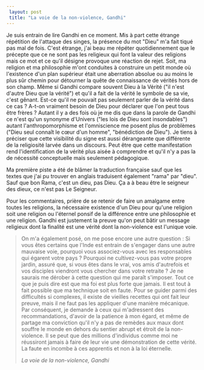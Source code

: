 ```yaml
---
 layout: post
 title: "La voie de la non-violence, Gandhi"
---
```


Je suis entrain de lire Gandhi en ce moment. Mis à part cette étrange répétition de l'attaque des singes, la présence du mot "Dieu" m'a fait tiqué pas mal de fois. C'est étrange, j'ai beau me répéter quotidiennement que le précepte que ce ne sont pas les religieux qui font la valeur des religions mais ce mot et ce qu'il désigne provoque une réaction de rejet. Soit, ma religion et ma philosophie m'ont conduites à construire un petit monde où l'existence d'un plan supérieur était une aberration absolue ou au moins le plus sûr chemin pour détourner la quête de connaissance de vérités hors de son champ. Même si Gandhi compare souvent Dieu à la Vérité ("il n'est d'autre Dieu que la vérité") et qu'il a fait de la vérité le symbole de sa vie, c'est gênant. Est-ce qu'il ne pouvait pas seulement parler de la vérité dans ce cas ? A-t-on vraiment besoin de Dieu pour déclarer que l'on peut tous être frères ? Autant il y a des fois où je me dis que dans la parole de Gandhi ce n'est qu'un synonyme d'Univers ("les lois de Dieu sont insondables") autant l'anthropomorphisme et l'omniscience me posent plus de problèmes ("Dieu seul connaît le cœur d'un homme", "bénédiction de Dieu"). Je tiens à préciser que cette visibilité du signe est aussi dérangeante que différente de la religiosité larvée dans un discours. Peut être que cette manifestation rend l'identification de la vérité plus aisée à comprendre et qu'il n'y a pas la de nécessité conceptuelle mais seulement pédagogique.

Ma première piste a été de blâmer la traduction française sauf que les textes que j'ai pu trouver en anglais traduisent également "rama" par "dieu". Sauf que bon Rama, c'est un dieu, pas Dieu. Ça a à beau être le seigneur des dieux, ce n'est pas Le Seigneur.

Pour les commentaires, prière de se retenir de faire un amalgame entre toutes les religions, la nécessaire existence d'un Dieu pour qu'une religion soit une religion ou l'éternel ponsif de la différence entre une philosophie et une religion. Gandhi est justement la preuve qu'on peut bâtir un message religieux dont la finalité est une vérité dont la non-violence est l'unique voie.

<blockquote>
<p>On m'a également posé, on me pose encore une autre question : Si vous êtes certains que l'Inde est entrain de s'engager dans une autre mauvaise voie, pourquoi vous associez-vous avec les responsables qui égarent votre pays ? Pourquoi ne cultivez-vous pas votre propre jardin, assuré que, si vous êtes dans le vrai, vos amis d'autrefois et vos disciples viendront vous chercher dans votre retraite ? Je ne saurais me dérober à cette question qui me paraît s'imposer. Tout ce que je puis dire est que ma foi est plus forte que jamais. Il est tout à fait possible que ma technique soit en faute. Pour se guider parmi des difficultés si complexes, il existe de vieilles recettes qui ont fait leur preuve, mais il ne faut pas les appliquer d'une manière mécanique. Par conséquent, je demande à ceux qui m'adressent des recommandations, d'avoir de la patience à mon égard, et même de partage ma conviction qu'il n'y a pas de remèdes aux maux dont souffre le monde en dehors du sentier abrupt et étroit de la non-violence. Il se peut que des millions d'individus comme moi ne réussiront jamais à faire de leur vie une démonstration de cette vérité. La faute en incombe à ces apprentis et non à la loi éternelle.</p>

<cite>La voie de la non-violence, Gandhi</cite></blockquote>
